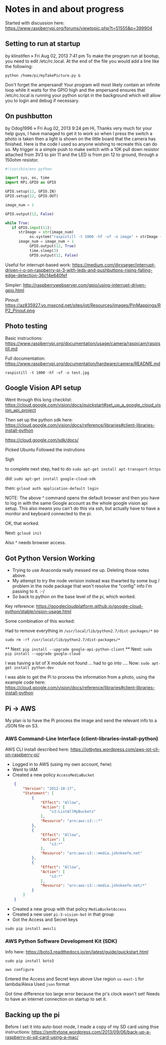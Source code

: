 # Notes in and about progress

Started with discussion here: https://www.raspberrypi.org/forums/viewtopic.php?t=51555&p=399904

## Setting to run at startup

by klinstifen » Fri Aug 02, 2013 7:41 pm
To make the program run at bootup, you need to edit /etc/rc.local. At the end of the file you would add a line like the following:

`python /home/pi/myTakePicture.py &`

Don't forget the ampersand! Your program will most likely contain an infinite loop while it waits for the GPIO high and the ampersand ensures that /etc/rc.local is running your python script in the background which will allow you to login and debug if necessary.

## On pushbutton

by Odog1996 » Fri Aug 02, 2013 9:24 pm
Hi,
Thanks very much for your help guys, I have managed to get it to work so when I press the switch a photo is taken then a light is shown on the little board that the camera has finished. Here is the code I used so anyone wishing to recreate this can do so. My trigger is a simple push to make switch with a 10K pull down resistor attached from 3V3 to pin 11 and the LED is from pin 12 to ground, through a 150ohm resistor.

```python
#!/usr/bin/env python

import sys, os, time
import RPi.GPIO as GPIO

GPIO.setup(11, GPIO.IN)
GPIO.setup(12, GPIO.OUT)

image_num = 1

GPIO.output(12, False)

while True:
   if GPIO.input(11):
      strImage = str(image_num)
           os.system("raspistill -t 1000 -hf -vf -o image" + strImage + ".jpg")
      image_num = image_num + 1
           GPIO.output(12, True)
           time.sleep(3)
           GPIO.output(12, False)
```

Useful for interrupt-based work:
https://medium.com/@rxseger/interrupt-driven-i-o-on-raspberry-pi-3-with-leds-and-pushbuttons-rising-falling-edge-detection-36c14e640fef

Simpler:
http://raspberrywebserver.com/gpio/using-interrupt-driven-gpio.html

Pinout:
https://az835927.vo.msecnd.net/sites/iot/Resources/images/PinMappings/RP2_Pinout.png




## Photo testing

Basic instructions:
https://www.raspberrypi.org/documentation/usage/camera/raspicam/raspistill.md

Full documentation:
https://www.raspberrypi.org/documentation/hardware/camera/README.md

`raspistill -t 1000 -hf -vf -o test.jpg`

## Google Vision API setup

Went through this long checklist:
https://cloud.google.com/vision/docs/quickstart#set_up_a_google_cloud_vision_api_project

Then set up the python sdk here:
https://cloud.google.com/vision/docs/reference/libraries#client-libraries-install-python

https://cloud.google.com/sdk/docs/

Picked Ubuntu
Followed the instrutions

Sigh

to complete next step, had to do `sudo apt-get install apt-transport-https`

did: `sudo apt-get install google-cloud-sdk`

then: `gcloud auth application-default login`

NOTE: The above ^ command opens the default browser and then you have to log in with the same Google account as the whole google vision api setup. This also means you can't do this via ssh, but actually have to have a monitor and keyboard connected to the pi.

OK, that worked.

Next: `gcloud init`

Also ^ needs browser access.

## Got Python Version Working

- Trying to use Anaconda really messed me up. Deleting those notes above.
- My attempt to try the node verision instead was thwarted by some bug / problem in the node package that won't resolve the "config" info I'm passing to it. :-/
- So back to python on the base level of the pi, which worked.

Key reference:
https://googlecloudplatform.github.io/google-cloud-python/stable/vision-usage.html

Some combination of this worked:

Had to remove everything in `/usr/local/lib/python2.7/dist-packages/*` so

`sudo rm -rf /usr/local/lib/python2.7/dist-packages/*`

** Next: `pip install --upgrade google-api-python-client`
** Next: `sudo pip install --upgrade google-cloud`

I was having a lot of X module not found ... had to go into ....
Now: `sudo apt-get install python-dev`

I was able to get the Pi to process the information from a photo, using the example code here:
https://cloud.google.com/vision/docs/reference/libraries#client-libraries-install-python

## Pi -> AWS

My plan is to have the Pi process the image and send the relevant info to a JSON file on S3.

### AWS Command-Line Interface (client-libraries-install-python)

AWS CLI install described here: https://iotbytes.wordpress.com/aws-iot-cli-on-raspberry-pi/

- Logged in to AWS (using my own account, fwiw)
- Went to IAM
- Created a new policy `AccessMediaBucket`
```json
    {
        "Version": "2012-10-17",
        "Statement": [
            {
                "Effect": "Allow",
                "Action": [
                    "s3:ListAllMyBuckets"
                ],
                "Resource": "arn:aws:s3:::*"
            },
            {
                "Effect": "Allow",
                "Action": [
                    "s3:*"
                ],
                "Resource": "arn:aws:s3:::media.johnkeefe.net"
            },
            {
                "Effect": "Allow",
                "Action": [
                    "s3:*"
                ],
                "Resource": "arn:aws:s3:::media.johnkeefe.net/*"
            }
        ]
    }
```
- Created a new group with that policy `MediaBucketAccess`
- Created a new user `pi-3-vision-bot` in that group
- Got the Access and Secret keys

`sudo pip install awscli`

### AWS Python Software Development Kit (SDK)

Info here: https://boto3.readthedocs.io/en/latest/guide/quickstart.html

`sudo pip install boto3`

`aws configure`

Entered the Access and Secret keys above
Use region `us-east-1` for lambda/Alexa
Used `json` format

Got time difference too large error because the pi's clock wasn't set! 
Needs to have an internet connection on startup to set it.



## Backing up the pi

Before I set it into auto-boot mode, I made a copy of my SD card using thse instructions:
https://smittytone.wordpress.com/2013/09/06/back-up-a-raspberry-pi-sd-card-using-a-mac/





